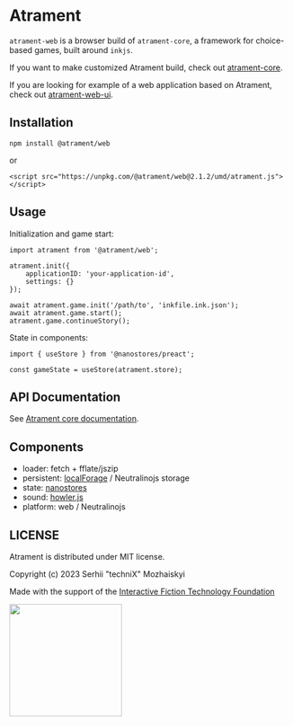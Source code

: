 # Atrament

`atrament-web` is a browser build of `atrament-core`, a framework for choice-based games, built around `inkjs`. 

If you want to make customized Atrament build, check out [atrament-core](https://github.com/technix/atrament-core).

If you are looking for example of a web application based on Atrament, check out [atrament-web-ui](https://github.com/technix/atrament-web-ui).

## Installation

```npm install @atrament/web```

or

```<script src="https://unpkg.com/@atrament/web@2.1.2/umd/atrament.js"></script>```

## Usage

Initialization and game start:
```
import atrament from '@atrament/web';

atrament.init({
    applicationID: 'your-application-id',
    settings: {}
});

await atrament.game.init('/path/to', 'inkfile.ink.json');
await atrament.game.start();
atrament.game.continueStory();
```

State in components:

```
import { useStore } from '@nanostores/preact';

const gameState = useStore(atrament.store);
```

## API Documentation

See [Atrament core documentation](https://github.com/technix/atrament-core/blob/master/README.md).

## Components

- loader: fetch + fflate/jszip
- persistent: [localForage](https://github.com/localForage/localForage) / Neutralinojs storage
- state: [nanostores](https://github.com/nanostores/nanostores)
- sound: [howler.js](https://github.com/goldfire/howler.js)
- platform: web / Neutralinojs

## LICENSE

Atrament is distributed under MIT license.

Copyright (c) 2023 Serhii "techniX" Mozhaiskyi

Made with the support of the [Interactive Fiction Technology Foundation](https://iftechfoundation.org/)

<img src="https://iftechfoundation.org/logo.svg" width="200px">